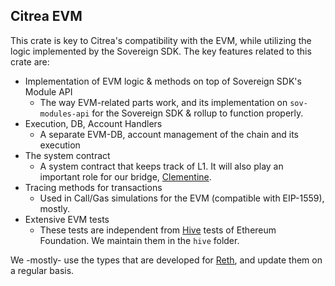 ## Citrea EVM

This crate is key to Citrea's compatibility with the EVM, while utilizing the logic implemented by the Sovereign SDK. The key features related to this crate are:

- Implementation of EVM logic & methods on top of Sovereign SDK's Module API
  - The way EVM-related parts work, and its implementation on `sov-modules-api` for the Sovereign SDK & rollup to function properly.
- Execution, DB, Account Handlers
  - A separate EVM-DB, account management of the chain and its execution
- The system contract
  - A system contract that keeps track of L1. It will also play an important role for our bridge, [Clementine](https://github.com/chainwayxyz/clementine).
- Tracing methods for transactions
  - Used in Call/Gas simulations for the EVM (compatible with EIP-1559), mostly.
- Extensive EVM tests
  - These tests are independent from [Hive](https://github.com/ethereum/hive) tests of Ethereum Foundation. We maintain them in the `hive` folder.

We -mostly- use the types that are developed for [Reth](https://github.com/paradigmxyz/reth), and update them on a regular basis.
